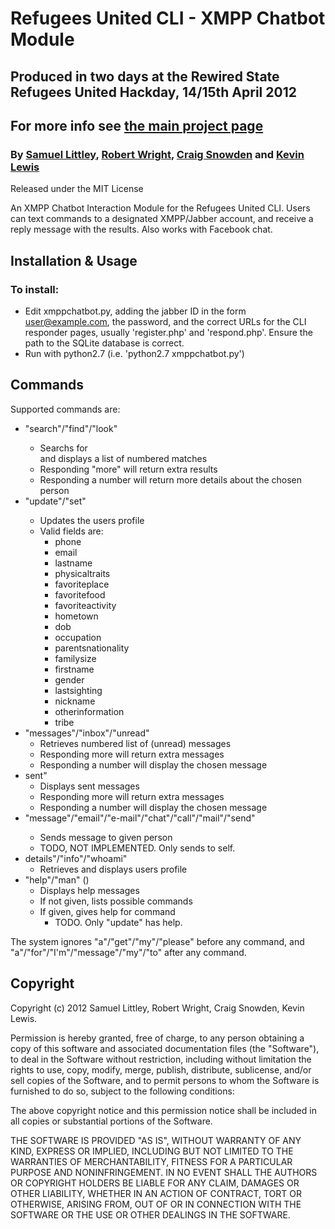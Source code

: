 # Refugees United CLI - XMPP Chatbot Module #
## Produced in two days at the Rewired State Refugees United Hackday, 14/15th April 2012 ##
## For more info see [the main project page](http://github.com/toastwaffle/refutdcli)

### By [Samuel Littley](http://github.com/toastwaffle), [Robert Wright](http://www.github.com/PureEntropy), [Craig Snowden](http://github.com/CraigSnowden) and [Kevin Lewis](http://github.com/phazonoverload) ###

Released under the MIT License

An XMPP Chatbot Interaction Module for the Refugees United CLI. Users can text commands to a designated XMPP/Jabber account, and receive a reply message with the results. Also works with Facebook chat.

## Installation & Usage ##

### To install: ###

* Edit xmppchatbot.py, adding the jabber ID in the form <user@example.com>, the password, and the correct URLs for the CLI responder pages, usually 'register.php' and 'respond.php'. Ensure the path to the SQLite database is correct.
* Run with python2.7 (i.e. 'python2.7 xmppchatbot.py')

## Commands ##

Supported commands are:

* "search"/"find"/"look" <Search Term>
    * Searchs for <Search Term> and displays a list of numbered matches
    * Responding "more" will return extra results
    * Responding a number will return more details about the chosen person
* "update"/"set" <Field> <Value>
    * Updates the users profile
    * Valid fields are:
        * phone
        * email
        * lastname
        * physicaltraits
        * favoriteplace
        * favoritefood
        * favoriteactivity
        * hometown
        * dob
        * occupation
        * parentsnationality
        * familysize
        * firstname
        * gender
        * lastsighting
        * nickname
        * otherinformation
        * tribe
* "messages"/"inbox"/"unread"
    * Retrieves numbered list of (unread) messages
    * Responding more will return extra messages
    * Responding a number will display the chosen message
* sent"
    * Displays sent messages
    * Responding more will return extra messages
    * Responding a number will display the chosen message
* "message"/"email"/"e-mail"/"chat"/"call"/"mail"/"send" <Name>
    * Sends message to given person
    * TODO, NOT IMPLEMENTED. Only sends to self.
* details"/"info"/"whoami"
    * Retrieves and displays users profile
* "help"/"man" (<command>)
    * Displays help messages
    * If <command> not given, lists possible commands
    * If <command> given, gives help for command
        * TODO. Only "update" has help.

The system ignores "a"/"get"/"my"/"please" before any command, and "a"/"for"/"I'm"/"message"/"my"/"to" after any command.

## Copyright ##

Copyright (c) 2012 Samuel Littley, Robert Wright, Craig Snowden, Kevin Lewis.

Permission is hereby granted, free of charge, to any person obtaining a copy of this software and associated documentation files (the "Software"), to deal in the Software without restriction, including without limitation the rights to use, copy, modify, merge, publish, distribute, sublicense, and/or sell copies of the Software, and to permit persons to whom the Software is furnished to do so, subject to the following conditions:

The above copyright notice and this permission notice shall be included in all copies or substantial portions of the Software.

THE SOFTWARE IS PROVIDED "AS IS", WITHOUT WARRANTY OF ANY KIND, EXPRESS OR IMPLIED, INCLUDING BUT NOT LIMITED TO THE WARRANTIES OF MERCHANTABILITY, FITNESS FOR A PARTICULAR PURPOSE AND NONINFRINGEMENT. IN NO EVENT SHALL THE AUTHORS OR COPYRIGHT HOLDERS BE LIABLE FOR ANY CLAIM, DAMAGES OR OTHER LIABILITY, WHETHER IN AN ACTION OF CONTRACT, TORT OR OTHERWISE, ARISING FROM, OUT OF OR IN CONNECTION WITH THE SOFTWARE OR THE USE OR OTHER DEALINGS IN THE SOFTWARE.